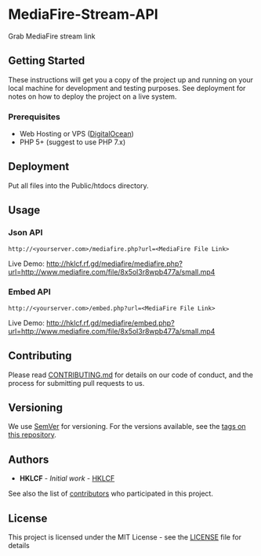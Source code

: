 # MediaFire-Stream-API
Grab MediaFire stream link

## Getting Started
These instructions will get you a copy of the project up and running on your local machine for development and testing purposes. See deployment for notes on how to deploy the project on a live system.
### Prerequisites
- Web Hosting or VPS ([DigitalOcean](https://m.do.co/c/f5dea4b5cce3))
- PHP 5+ (suggest to use PHP 7.x)

## Deployment
Put all files into the Public/htdocs directory.

## Usage
### Json API
`http://<yourserver.com>/mediafire.php?url=<MediaFire File Link>`

Live Demo: http://hklcf.rf.gd/mediafire/mediafire.php?url=http://www.mediafire.com/file/8x5ol3r8wpb477a/small.mp4

### Embed API
`http://<yourserver.com>/embed.php?url=<MediaFire File Link>`

Live Demo: http://hklcf.rf.gd/mediafire/embed.php?url=http://www.mediafire.com/file/8x5ol3r8wpb477a/small.mp4

## Contributing
Please read [CONTRIBUTING.md](CONTRIBUTING.md) for details on our code of conduct, and the process for submitting pull requests to us.

## Versioning
We use [SemVer](https://semver.org/) for versioning. For the versions available, see the [tags on this repository](https://github.com/hklcf/MediaFire-Stream-API/tags).

## Authors
* **HKLCF** - *Initial work* - [HKLCF](https://github.com/hklcf)

See also the list of [contributors](https://github.com/hklcf/MediaFire-Stream-API/contributors) who participated in this project.

## License
This project is licensed under the MIT License - see the [LICENSE](LICENSE) file for details
